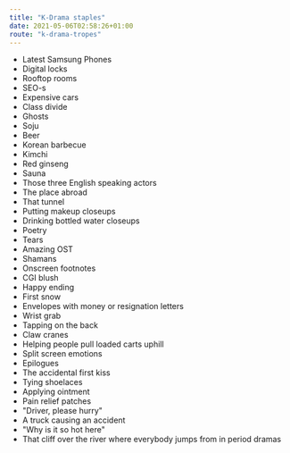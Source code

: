 ```yaml
---
title: "K-Drama staples"
date: 2021-05-06T02:58:26+01:00
route: "k-drama-tropes"
---
```


* Latest Samsung Phones
* Digital locks
* Rooftop rooms
* SEO-s
* Expensive cars
* Class divide
* Ghosts
* Soju
* Beer
* Korean barbecue
* Kimchi
* Red ginseng
* Sauna
* Those three English speaking actors
* The place abroad
* That tunnel
* Putting makeup closeups
* Drinking bottled water closeups
* Poetry
* Tears
* Amazing OST
* Shamans
* Onscreen footnotes
* CGI blush
* Happy ending
* First snow
* Envelopes with money or resignation letters
* Wrist grab
* Tapping on the back
* Claw cranes
* Helping people pull loaded carts uphill
* Split screen emotions
* Epilogues
* The accidental first kiss
* Tying shoelaces
* Applying ointment
* Pain relief patches
* "Driver, please hurry"
* A truck causing an accident
* "Why is it so hot here"
* That cliff over the river where everybody jumps from in period dramas
